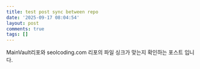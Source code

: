 ```yaml
---
title: test post sync between repo
date: '2025-09-17 08:04:54'
layout: post
comments: true
tags: []
---
```

MainVault리포와
seolcoding.com 리포의
파일 싱크가 맞는지 확인하는 포스트 입니다.
